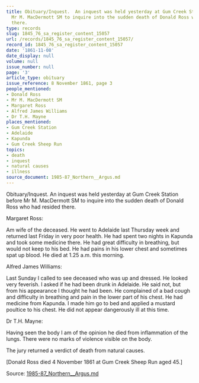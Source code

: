 ```yaml
---
title: Obituary/Inquest.  An inquest was held yesterday at Gum Creek Station before
  Mr M. MacDermott SM to inquire into the sudden death of Donald Ross who had resided
  there.
type: records
slug: 1845_76_sa_register_content_15057
url: /records/1845_76_sa_register_content_15057/
record_id: 1845_76_sa_register_content_15057
date: '1861-11-08'
date_display: null
volume: null
issue_number: null
page: '3'
article_type: obituary
issue_reference: 8 November 1861, page 3
people_mentioned:
- Donald Ross
- Mr M. MacDermott SM
- Margaret Ross
- Alfred James Williams
- Dr T.H. Mayne
places_mentioned:
- Gum Creek Station
- Adelaide
- Kapunda
- Gum Creek Sheep Run
topics:
- death
- inquest
- natural causes
- illness
source_document: 1985-87_Northern__Argus.md
---
```


Obituary/Inquest.  An inquest was held yesterday at Gum Creek Station before Mr M. MacDermott SM to inquire into the sudden death of Donald Ross who had resided there.

Margaret Ross:

Am wife of the deceased.  He went to Adelaide last Thursday week and returned last Friday in very poor health.  He had spent two nights in Kapunda and took some medicine there.  He had great difficulty in breathing, but would not keep to his bed. He had pains in his lower chest and sometimes spat up blood.  He died at 1.25 a.m. this morning.

Alfred James Williams:

Last Sunday I called to see deceased who was up and dressed.  He looked very feverish.  I asked if he had been drunk in Adelaide.  He said not, but from his appearance I thought he had been.  He complained of a bad cough and difficulty in breathing and pain in the lower part of his chest.  He had medicine from Kapunda.  I made him go to bed and applied a mustard poultice to his chest.  He did not appear dangerously ill at this time.

Dr T.H. Mayne:

Having seen the body I am of the opinion he died from inflammation of the lungs.  There were no marks of violence visible on the body.

The jury returned a verdict of death from natural causes.

[Donald Ross died 4 November 1861 at Gum Creek Sheep Run aged 45.]

Source: [1985-87_Northern__Argus.md](/downloads/markdown/1985-87_Northern__Argus.md)
